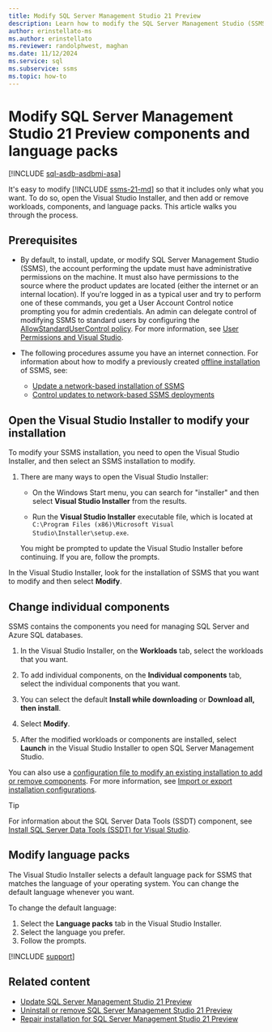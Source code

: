 ```yaml
---
title: Modify SQL Server Management Studio 21 Preview
description: Learn how to modify the SQL Server Management Studio (SSMS) installation.
author: erinstellato-ms
ms.author: erinstellato
ms.reviewer: randolphwest, maghan
ms.date: 11/12/2024
ms.service: sql
ms.subservice: ssms
ms.topic: how-to
---
```

# Modify SQL Server Management Studio 21 Preview components and language packs

[!INCLUDE [sql-asdb-asdbmi-asa](../../includes/applies-to-version/sql-asdb-asdbmi-asa.md)]

It's easy to modify [!INCLUDE [ssms-21-md](../includes/ssms-21-md.md)] so that it includes only what you want. To do so, open the Visual Studio Installer, and then add or remove workloads, components, and language packs. This article walks you through the process.

## Prerequisites

- By default, to install, update, or modify SQL Server Management Studio (SSMS), the account performing the update must have administrative permissions on the machine. It must also have permissions to the source where the product updates are located (either the internet or an internal location). If you're logged in as a typical user and try to perform one of these commands, you get a User Account Control notice prompting you for admin credentials. An admin can delegate control of modifying SSMS to standard users by configuring the [AllowStandardUserControl policy](/visualstudio/install/configure-policies-for-enterprise-deployments#controlling-installation-download-and-update-behavior). For more information, see [User Permissions and Visual Studio](/visualstudio/ide/user-permissions-and-visual-studio).

- The following procedures assume you have an internet connection. For information about how to modify a previously created [offline installation](create-offline.md) of SSMS, see:

  - [Update a network-based installation of SSMS](/visualstudio/install/update-a-network-installation-of-visual-studio)
  - [Control updates to network-based SSMS deployments](/visualstudio/install/controlling-updates-to-visual-studio-deployments)

## Open the Visual Studio Installer to modify your installation

To modify your SSMS installation, you need to open the Visual Studio Installer, and then select an SSMS installation to modify.

1. There are many ways to open the Visual Studio Installer:

   - On the Windows Start menu, you can search for "installer" and then select **Visual Studio Installer** from the results.

   - Run the **Visual Studio Installer** executable file, which is located at `C:\Program Files (x86)\Microsoft Visual Studio\Installer\setup.exe`.

   You might be prompted to update the Visual Studio Installer before continuing. If you are, follow the prompts.

In the Visual Studio Installer, look for the installation of SSMS that you want to modify and then select **Modify**.

## Change individual components

SSMS contains the components you need for managing SQL Server and Azure SQL databases.

1. In the Visual Studio Installer, on the **Workloads** tab, select the workloads that you want.

1. To add individual components, on the **Individual components** tab, select the individual components that you want.

1. You can select the default **Install while downloading** or **Download all, then install**.

1. Select **Modify**.

1. After the modified workloads or components are installed, select **Launch** in the Visual Studio Installer to open SQL Server Management Studio.

You can also use a [configuration file to modify an existing installation to add or remove components](/visualstudio/install/import-export-installation-configurations#programmatically-use-a-configuration-file-to-add-components-to-an-existing-installation). For more information, see [Import or export installation configurations](/visualstudio/install/import-export-installation-configurations).

> [!TIP]  
> For information about the SQL Server Data Tools (SSDT) component, see [Install SQL Server Data Tools (SSDT) for Visual Studio](../../ssdt/download-sql-server-data-tools-ssdt.md).

## Modify language packs

The Visual Studio Installer selects a default language pack for SSMS that matches the language of your operating system. You can change the default language whenever you want.

To change the default language:

1. Select the **Language packs** tab in the Visual Studio Installer.
1. Select the language you prefer.
1. Follow the prompts.

[!INCLUDE [support](../includes/support.md)]

## Related content

- [Update SQL Server Management Studio 21 Preview](update.md)
- [Uninstall or remove SQL Server Management Studio 21 Preview](uninstall.md)
- [Repair installation for SQL Server Management Studio 21 Preview](repair.md)
